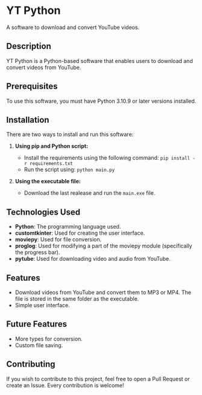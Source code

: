 # YT Python
A software to download and convert YouTube videos.

## Description
YT Python is a Python-based software that enables users to download and convert videos from YouTube.

## Prerequisites
To use this software, you must have Python 3.10.9 or later versions installed.

## Installation
There are two ways to install and run this software:

1. **Using pip and Python script:**
    - Install the requirements using the following command: `pip install -r requirements.txt`
    - Run the script using: `python main.py`

2. **Using the executable file:**
    - Download the last realease and run the `main.exe` file.

## Technologies Used
- **Python**: The programming language used.
- **customtkinter**: Used for creating the user interface.
- **moviepy**: Used for file conversion.
- **proglog**: Used for modifying a part of the moviepy module (specifically the progress bar).
- **pytube**: Used for downloading video and audio from YouTube.

## Features
- Download videos from YouTube and convert them to MP3 or MP4. The file is stored in the same folder as the executable.
- Simple user interface.

## Future Features
- More types for conversion.
- Custom file saving.

## Contributing
If you wish to contribute to this project, feel free to open a Pull Request or create an Issue. Every contribution is welcome!

